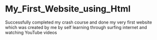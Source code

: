 # My_First_Website_using_Html
Successfully completed my crash course and done my very first website which was created by me by self learning through surfing internet and watching YouTube videos
